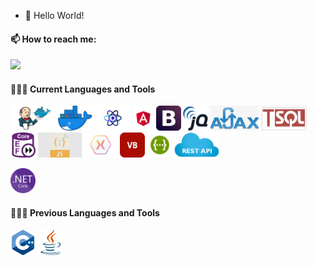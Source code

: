 - 👋 Hello World!


#### 📫 How to reach me:   
  [<img src="https://img.icons8.com/color/48/000000/linkedin.png" width="3.5%"/>](https://www.linkedin.com/in/samira-maleki/)
  
#### 👨🏻‍💻 Current Languages and Tools
 
  <code><img height="40" src="https://github.com/samiramaleki/samiramaleki/blob/Logos/Logos/Docker.Png"></code>
  <code><img height="40" src="https://github.com/samiramaleki/samiramaleki/blob/Logos/Logos/Docker1.Png"></code>
  <code><img height="40" src="https://github.com/samiramaleki/samiramaleki/blob/Logos/Logos/React.Png"></code>
  <code><img height="40" src="https://github.com/samiramaleki/samiramaleki/blob/Logos/Logos/Angular.png"></code>
  <code><img height="40" src="https://github.com/samiramaleki/samiramaleki/blob/Logos/Logos/BootStrap.png"></code>
  <code><img height="40" src="https://github.com/samiramaleki/samiramaleki/blob/Logos/Logos/Jquery.png"></code>
  <code><img height="40" src="https://github.com/samiramaleki/samiramaleki/blob/Logos/Logos/Ajax.png"></code>
  <code><img height="40" src="https://github.com/samiramaleki/samiramaleki/blob/Logos/Logos/TSQL.png"></code>
   <code><img height="40" src="https://github.com/samiramaleki/samiramaleki/blob/Logos/Logos/EfCore.png"></code>
     <code><img height="40" src="https://github.com/samiramaleki/samiramaleki/blob/Logos/Logos/json.png"></code>
       <code><img height="40" src="https://github.com/samiramaleki/samiramaleki/blob/Logos/Logos/Xamarin.png"></code>
  <code><img height="40" src="https://github.com/samiramaleki/samiramaleki/blob/Logos/Logos/VB.png"></code>
 <code><img height="40" src="https://github.com/samiramaleki/samiramaleki/blob/Logos/Logos/Swagger.png"></code>
 <code><img height="40" src="https://github.com/samiramaleki/samiramaleki/blob/Logos/Logos/RestFule.png"></code>
 
 
 <code><img height="40" src="https://github.com/samiramaleki/samiramaleki/blob/Logos/Logos/DotNetCore.png"></code>
 
#### 👨🏻‍💻 Previous Languages and Tools
  <code><img height="40" src="https://raw.githubusercontent.com/github/explore/80688e429a7d4ef2fca1e82350fe8e3517d3494d/topics/cpp/cpp.png"></code>
  <code><img height="40" src="https://raw.githubusercontent.com/github/explore/80688e429a7d4ef2fca1e82350fe8e3517d3494d/topics/java/java.png"></code>

